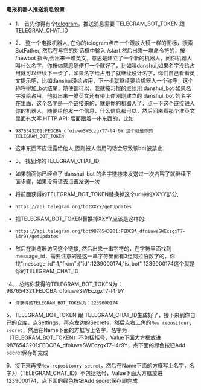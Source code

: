 #### 电报机器人推送消息设置

- 1、 首先你得有个[telegram](https://telegram.org/)，推送消息需要 TELEGRAM_BOT_TOKEN 跟 TELEGRAM_CHAT_ID

- 2、 整一个电报机器人, 在你的telegram点击一个跟放大镜一样的图标，搜索BotFather, 然后在与它的对话框中输入 /start 然后出来一堆命令符的，按 /newbot 指令,会出来一堆英文，意思是建立了一个新的机器人，问你机器人叫什么名字，你按你意思随便打一个就好了，比如叫danshui,如果名字没给占用就可以继续下一步了，如果名字给占用了就继续设计名字，你们自己看看英文提示吧，比如danshui没给占用，下一步就继续要给机器人一个称呼，这个称呼得加_bot结尾，随便都可以，我就按习惯的继续用 danshui_bot 如果名字没给占用，他就出来一堆英文还有带上你刚刚建立的 danshui_bot 的名字在里面，这个名字是一个链接来的，就是你的机器人了，点一下这个链接进入你的机器人，随便给他发一个信息，什么信息都可以，然后回来看那个堆英文里面有大写 HTTP API: 后面跟着一串东西的，比如 
-     9876543201:FEDCBA_dfoiuweSWEczgxT7-l4r9Y 这个就是你的TELEGRAM_BOT_TOKEN

- 这串东西不应泄露给他人,否则被人滥用的话会导致该bot被禁止.

- 3、 找到你的TELEGRAM_CHAT_ID:

-  如果前面你已经点了 danshui_bot 的名字链接来发送过一次内容了就继续下面步骤，如果没有请去点击发送一次

-  将前面获得的TELEGRAM_BOT_TOKEN替换掉这个url中的XXYY部分,
-     https://api.telegram.org/botXXYY/getUpdates

- 把TELEGRAM_BOT_TOKEN替换掉XXYY应该是这样的:   
-     https://api.telegram.org/bot9876543201:FEDCBA_dfoiuweSWEczgxT7-l4r9Y/getUpdates   
- 然后在浏览器访问这个链接, 然后出来一串字符的，在字符里面找到message_id，需要注意的是这一串字符里面有3组阿拉伯数字的，你找"message_id":1,"from":{"id":1239000174,"is_bot" 1239000174这个就是你的TELEGRAM_CHAT_ID

-4、     总结你获得的TELEGRAM_BOT_TOKEN为：987654321:FEDCBA_dfoiuweSWEczgxT7-l4r9Y

-     你获得的TELEGRAM_BOT_TOKEN为：1239000174

5、TELEGRAM_BOT_TOKEN 跟 TELEGRAM_CHAT_ID生成好了，接下来到你自己的仓库，点Settings，再点左边的Secrets，然后点右上角的`New repositonry secret`，然后在Name下面的方框写上名字，名字为（TELEGRAM_BOT_TOKEN）不包括括号，Value下面大方框放进9876543201:FEDCBA_dfoiuweSWEczgxT7-l4r9Y，点下面的绿色按钮Add secret保存即完成

6、接下来再按`New repositonry secret`，然后在Name下面的方框写上名字，名字为（TELEGRAM_CHAT_ID）不包括括号，Value下面大方框放进1239000174，点下面的绿色按钮Add secret保存即完成
